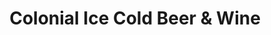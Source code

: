 ---
title: "Colonial Ice Cold Beer & Wine"
url: /saskatoon/colonial-ice-cold-beer-und-wine/
shop: Spirituosen
---